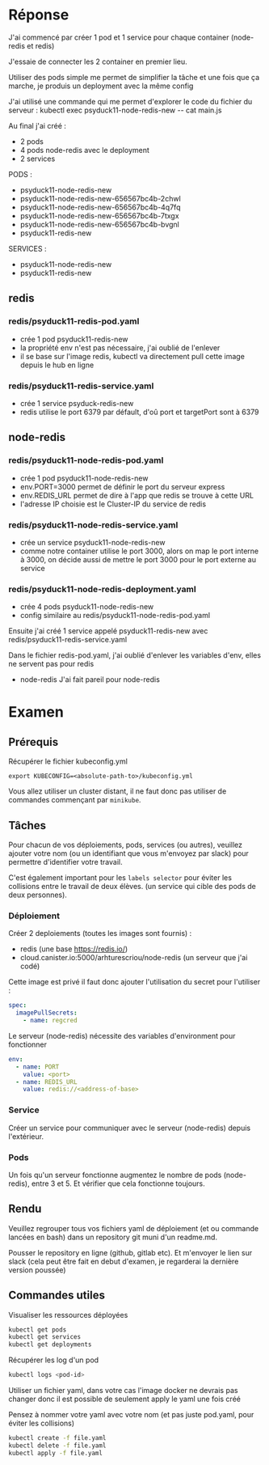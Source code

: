 # Réponse

J'ai commencé par créer 1 pod et 1 service pour chaque container (node-redis et redis)

J'essaie de connecter les 2 container en premier lieu.

Utiliser des pods simple me permet de simplifier la tâche et une fois que ça marche, je produis un deployment avec la même config

J'ai utilisé une commande qui me permet d'explorer le code du fichier du serveur :
kubectl exec psyduck11-node-redis-new -- cat main.js


Au final j'ai créé :
- 2 pods 
- 4 pods node-redis avec le deployment
- 2 services


PODS : 
- psyduck11-node-redis-new
- psyduck11-node-redis-new-656567bc4b-2chwl
- psyduck11-node-redis-new-656567bc4b-4q7fq
- psyduck11-node-redis-new-656567bc4b-7txgx
- psyduck11-node-redis-new-656567bc4b-bvgnl
- psyduck11-redis-new

SERVICES :
- psyduck11-node-redis-new
- psyduck11-redis-new



## redis
### redis/psyduck11-redis-pod.yaml
- crée 1 pod psyduck11-redis-new
- la propriété env n'est pas nécessaire, j'ai oublié de l'enlever
- il se base sur l'image redis, kubectl va directement pull cette image depuis le hub en ligne

### redis/psyduck11-redis-service.yaml
- crée 1 service psyduck-redis-new
- redis utilise le port 6379 par défault, d'oû port et targetPort sont à 6379


## node-redis
### redis/psyduck11-node-redis-pod.yaml
- crée 1 pod psyduck11-node-redis-new
- env.PORT=3000 permet de définir le port du serveur express
- env.REDIS_URL permet de dire à l'app que redis se trouve à cette URL
- l'adresse IP choisie est le Cluster-IP du service de redis

### redis/psyduck11-node-redis-service.yaml
- crée un service psyduck11-node-redis-new
- comme notre container utilise le port 3000, alors on map le port interne à 3000, on décide aussi de mettre le port 3000 pour le port externe au service

### redis/psyduck11-node-redis-deployment.yaml
- crée 4 pods psyduck11-node-redis-new
- config similaire au redis/psyduck11-node-redis-pod.yaml








Ensuite j'ai créé 1 service appelé psyduck11-redis-new avec redis/psyduck11-redis-service.yaml

Dans le fichier redis-pod.yaml, j'ai oublié d'enlever les variables d'env, elles ne servent pas pour redis

- node-redis
J'ai fait pareil pour node-redis 




# Examen

## Prérequis

Récupérer le fichier kubeconfig.yml

```SH
export KUBECONFIG=<absolute-path-to>/kubeconfig.yml
```

Vous allez utiliser un cluster distant, il ne faut donc pas utiliser de commandes commençant par `minikube`.

## Tâches

Pour chacun de vos déploiements, pods, services (ou autres), veuillez ajouter votre nom (ou un identifiant que vous m'envoyez par slack) pour permettre d'identifier votre travail.

C'est également important pour les `labels selector` pour éviter les collisions entre le travail de deux élèves.
(un service qui cible des pods de deux personnes).

### Déploiement

Créer 2 deploiements (toutes les images sont fournis) :

- redis (une base https://redis.io/)
- cloud.canister.io:5000/arhturescriou/node-redis (un serveur que j'ai codé)

Cette image est privé il faut donc ajouter l'utilisation du secret pour l'utiliser :

```yaml
spec:
  imagePullSecrets:
    - name: regcred
```

Le serveur (node-redis) nécessite des variables d'environment pour fonctionner

```yaml
env:
  - name: PORT
    value: <port>
  - name: REDIS_URL
    value: redis://<address-of-base>
```

### Service

Créer un service pour communiquer avec le serveur (node-redis) depuis l'extérieur.

### Pods

Un fois qu'un serveur fonctionne augmentez le nombre de pods (node-redis), entre 3 et 5. Et vérifier que cela fonctionne toujours.

## Rendu

Veuillez regrouper tous vos fichiers yaml de déploiement (et ou commande lancées en bash) dans un repository git muni d'un readme.md.

Pousser le repository en ligne (github, gitlab etc).
Et m'envoyer le lien sur slack (cela peut être fait en debut d'examen, je regarderai la dernière version poussée)

## Commandes utiles

Visualiser les ressources déployées

```bash
kubectl get pods
kubectl get services
kubectl get deployments
```

Récupérer les log d'un pod

```bash
kubectl logs <pod-id>
```

Utiliser un fichier yaml, dans votre cas l'image docker ne devrais pas changer donc il est possible de seulement apply le yaml une fois créé

Pensez à nommer votre yaml avec votre nom (et pas juste pod.yaml, pour éviter les collisions)

```bash
kubectl create -f file.yaml
kubectl delete -f file.yaml
kubectl apply -f file.yaml
```
